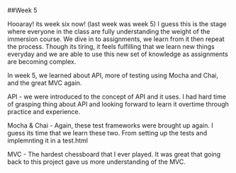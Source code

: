 

##Week 5

Hooaray! its week six now! (last week was week 5) I guess this is the stage where everyone in the class are fully understanding the weight of the immersion course. We dive in to assignments, we learn from it then repeat the process. Though its tiring, it feels fulfilling that we learn new things everyday and we are able to use this new set of knowledge as assignments are becoming complex.

In week 5, we learned about API, more of testing using Mocha and Chai, and the great MVC again.

API - we were introduced to the concept of API and it uses. I had hard time of grasping thing about API and looking forward to learn it overtime through practice and experience.

Mocha & Chai - Again, these test frameworks were brought up again. I guess its time that we learn these two. From setting up the tests and implemnting it in a test.html

MVC - The hardest chessboard that I ever played. It was great that going back to this project gave us more understanding of the MVC. 
